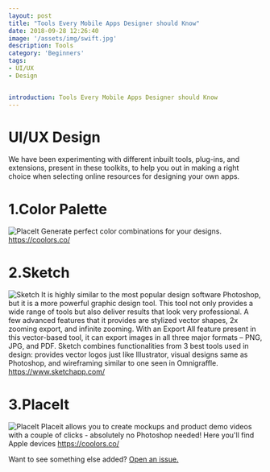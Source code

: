 ```yaml
---
layout: post
title: "Tools Every Mobile Apps Designer should Know"
date: 2018-09-28 12:26:40
image: '/assets/img/swift.jpg'
description: Tools
category: 'Beginners'
tags:
- UI/UX
- Design


introduction: Tools Every Mobile Apps Designer should Know
---
```


# UI/UX Design
We have been experimenting with different inbuilt tools, plug-ins, and extensions, present in these toolkits, to help you out in making a right choice when selecting online resources for designing your own apps.


# 1.Color Palette
![PlaceIt](https://i2.wp.com/websitecreationworkshop.com/blog/wp-content/uploads/2014/11/coolors.png)
Generate perfect color combinations for your designs.
<a href="https://coolors.co/">https://coolors.co/</a>


# 2.Sketch
![Sketch](https://cdn-images-1.medium.com/max/1200/1*1QbPl2S6OlEqFZIv0e9loA.jpeg)
It is highly similar to the most popular design software Photoshop, but it is a more powerful graphic design tool.
This tool not only provides a wide range of tools but also deliver results that look very professional.
A few advanced features that it provides are stylized vector shapes, 2x zooming export, and infinite zooming.
With an Export All feature present in this vector-based tool, it can export images in all three major formats – PNG, JPG, and PDF.
Sketch combines functionalities from 3 best tools used in design: provides vector logos just like Illustrator, visual designs same as Photoshop, and wireframing similar to one seen in Omnigraffle.
<a href="https://www.sketchapp.com/">https://www.sketchapp.com/</a>


# 3.PlaceIt
![PlaceIt](https://www.startupworld.com/wp-content/uploads/2018/05/placeit-1.jpg)
Placeit allows you to create mockups and product demo videos with a couple of clicks - absolutely no Photoshop needed! Here you'll find Apple devices
<a href="https://coolors.co/">https://coolors.co/</a>


Want to see something else added? <a href="https://yugn27.github.io/contact/">Open an issue.</a>
